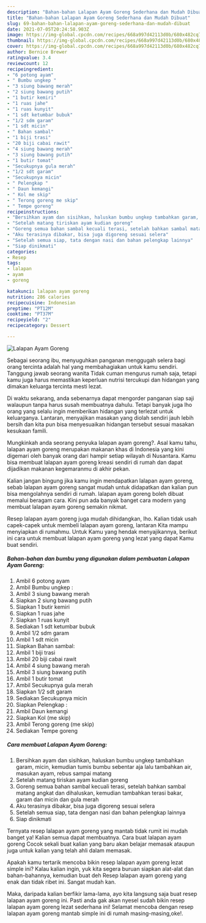 ```yaml
---
description: "Bahan-bahan Lalapan Ayam Goreng Sederhana dan Mudah Dibuat"
title: "Bahan-bahan Lalapan Ayam Goreng Sederhana dan Mudah Dibuat"
slug: 69-bahan-bahan-lalapan-ayam-goreng-sederhana-dan-mudah-dibuat
date: 2021-07-05T20:24:58.903Z
image: https://img-global.cpcdn.com/recipes/668a997d42113d0b/680x482cq70/lalapan-ayam-goreng-foto-resep-utama.jpg
thumbnail: https://img-global.cpcdn.com/recipes/668a997d42113d0b/680x482cq70/lalapan-ayam-goreng-foto-resep-utama.jpg
cover: https://img-global.cpcdn.com/recipes/668a997d42113d0b/680x482cq70/lalapan-ayam-goreng-foto-resep-utama.jpg
author: Bernice Brewer
ratingvalue: 3.4
reviewcount: 12
recipeingredient:
- "6 potong ayam"
- " Bumbu ungkep "
- "3 siung bawang merah"
- "2 siung bawang putih"
- "1 butir kemiri"
- "1 ruas jahe"
- "1 ruas kunyit"
- "1 sdt ketumbar bubuk"
- "1/2 sdm garam"
- "1 sdt micin"
- " Bahan sambal"
- "1 biji trasi"
- "20 biji cabai rawit"
- "4 siung bawang merah"
- "3 siung bawang putih"
- "1 butir tomat"
- "Secukupnya gula merah"
- "1/2 sdt garam"
- "Secukupnya micin"
- " Pelengkap "
- " Daun kemangi"
- " Kol me skip"
- " Terong goreng me skip"
- " Tempe goreng"
recipeinstructions:
- "Bersihkan ayam dan sisihkan, haluskan bumbu ungkep tambahkan garam, micin, kemudian tumis bumbu sebentar aja lalu tambahkan air, masukan ayam, rebus sampai matang"
- "Setelah matang tiriskan ayam kudian goreng"
- "Goreng semua bahan sambal kecuali terasi, setelah bahkan sambal matang angkat dan dihaluskan, kemudian tambahkan terasi bakar, garam dan micin dan gula merah"
- "Aku terasinya dibakar, bisa juga digoreng sesuai selera"
- "Setelah semua siap, tata dengan nasi dan bahan pelengkap lainnya"
- "Siap dinikmati"
categories:
- Resep
tags:
- lalapan
- ayam
- goreng

katakunci: lalapan ayam goreng 
nutrition: 286 calories
recipecuisine: Indonesian
preptime: "PT12M"
cooktime: "PT37M"
recipeyield: "2"
recipecategory: Dessert

---
```



![Lalapan Ayam Goreng](https://img-global.cpcdn.com/recipes/668a997d42113d0b/680x482cq70/lalapan-ayam-goreng-foto-resep-utama.jpg)

Sebagai seorang ibu, menyuguhkan panganan menggugah selera bagi orang tercinta adalah hal yang membahagiakan untuk kamu sendiri. Tanggung jawab seorang  wanita Tidak cuman mengurus rumah saja, tetapi kamu juga harus memastikan keperluan nutrisi tercukupi dan hidangan yang dimakan keluarga tercinta mesti lezat.

Di waktu  sekarang, anda sebenarnya dapat mengorder panganan siap saji walaupun tanpa harus susah membuatnya dahulu. Tetapi banyak juga lho orang yang selalu ingin memberikan hidangan yang terlezat untuk keluarganya. Lantaran, menyajikan masakan yang diolah sendiri jauh lebih bersih dan kita pun bisa menyesuaikan hidangan tersebut sesuai masakan kesukaan famili. 



Mungkinkah anda seorang penyuka lalapan ayam goreng?. Asal kamu tahu, lalapan ayam goreng merupakan makanan khas di Indonesia yang kini digemari oleh banyak orang dari hampir setiap wilayah di Nusantara. Kamu bisa membuat lalapan ayam goreng kreasi sendiri di rumah dan dapat dijadikan makanan kegemaranmu di akhir pekan.

Kalian jangan bingung jika kamu ingin mendapatkan lalapan ayam goreng, sebab lalapan ayam goreng sangat mudah untuk didapatkan dan kalian pun bisa mengolahnya sendiri di rumah. lalapan ayam goreng boleh dibuat memalui beragam cara. Kini pun ada banyak banget cara modern yang membuat lalapan ayam goreng semakin nikmat.

Resep lalapan ayam goreng juga mudah dihidangkan, lho. Kalian tidak usah capek-capek untuk membeli lalapan ayam goreng, lantaran Kita mampu menyiapkan di rumahmu. Untuk Kamu yang hendak menyajikannya, berikut ini cara untuk membuat lalapan ayam goreng yang lezat yang dapat Kamu buat sendiri.

<!--inarticleads1-->

##### Bahan-bahan dan bumbu yang digunakan dalam pembuatan Lalapan Ayam Goreng:

1. Ambil 6 potong ayam
1. Ambil  Bumbu ungkep :
1. Ambil 3 siung bawang merah
1. Siapkan 2 siung bawang putih
1. Siapkan 1 butir kemiri
1. Siapkan 1 ruas jahe
1. Siapkan 1 ruas kunyit
1. Sediakan 1 sdt ketumbar bubuk
1. Ambil 1/2 sdm garam
1. Ambil 1 sdt micin
1. Siapkan  Bahan sambal:
1. Ambil 1 biji trasi
1. Ambil 20 biji cabai rawit
1. Ambil 4 siung bawang merah
1. Ambil 3 siung bawang putih
1. Ambil 1 butir tomat
1. Ambil Secukupnya gula merah
1. Siapkan 1/2 sdt garam
1. Sediakan Secukupnya micin
1. Siapkan  Pelengkap :
1. Ambil  Daun kemangi
1. Siapkan  Kol (me skip)
1. Ambil  Terong goreng (me skip)
1. Sediakan  Tempe goreng




<!--inarticleads2-->

##### Cara membuat Lalapan Ayam Goreng:

1. Bersihkan ayam dan sisihkan, haluskan bumbu ungkep tambahkan garam, micin, kemudian tumis bumbu sebentar aja lalu tambahkan air, masukan ayam, rebus sampai matang
1. Setelah matang tiriskan ayam kudian goreng
1. Goreng semua bahan sambal kecuali terasi, setelah bahkan sambal matang angkat dan dihaluskan, kemudian tambahkan terasi bakar, garam dan micin dan gula merah
1. Aku terasinya dibakar, bisa juga digoreng sesuai selera
1. Setelah semua siap, tata dengan nasi dan bahan pelengkap lainnya
1. Siap dinikmati




Ternyata resep lalapan ayam goreng yang mantab tidak rumit ini mudah banget ya! Kalian semua dapat membuatnya. Cara buat lalapan ayam goreng Cocok sekali buat kalian yang baru akan belajar memasak ataupun juga untuk kalian yang telah ahli dalam memasak.

Apakah kamu tertarik mencoba bikin resep lalapan ayam goreng lezat simple ini? Kalau kalian ingin, yuk kita segera buruan siapkan alat-alat dan bahan-bahannya, kemudian buat deh Resep lalapan ayam goreng yang enak dan tidak ribet ini. Sangat mudah kan. 

Maka, daripada kalian berfikir lama-lama, ayo kita langsung saja buat resep lalapan ayam goreng ini. Pasti anda gak akan nyesel sudah bikin resep lalapan ayam goreng lezat sederhana ini! Selamat mencoba dengan resep lalapan ayam goreng mantab simple ini di rumah masing-masing,oke!.

